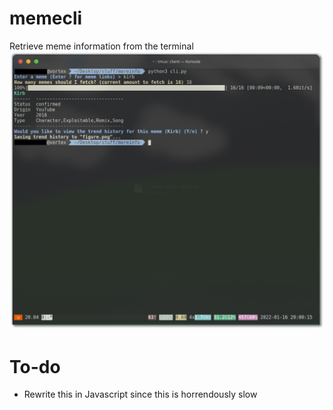 # memecli
Retrieve meme information from the terminal
![img](https://github.com/ajskateboarder/stuff/blob/main/terminal.png?raw=true)

# To-do
- Rewrite this in Javascript since this is horrendously slow
